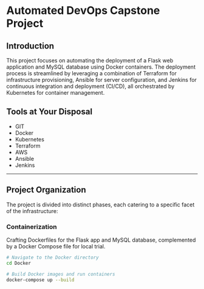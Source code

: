 # Automated DevOps Capstone Project

## Introduction
This project focuses on automating the deployment of a Flask web application and MySQL database using Docker containers. The deployment process is streamlined by leveraging a combination of Terraform for infrastructure provisioning, Ansible for server configuration, and Jenkins for continuous integration and deployment (CI/CD), all orchestrated by Kubernetes for container management.

## Tools at Your Disposal

- GIT
- Docker
- Kubernetes
- Terraform
- AWS 
- Ansible
- Jenkins

---

## Project Organization

The project is divided into distinct phases, each catering to a specific facet of the infrastructure:

### Containerization

Crafting Dockerfiles for the Flask app and MySQL database, complemented by a Docker Compose file for local trial.

```bash
# Navigate to the Docker directory
cd Docker

# Build Docker images and run containers
docker-compose up --build
